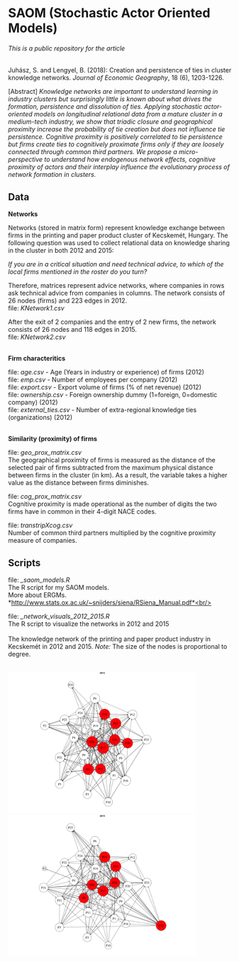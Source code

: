 # SAOM (Stochastic Actor Oriented Models)

###### This is a public repository for the article

Juhász, S. and Lengyel, B. (2018): Creation and persistence of ties in cluster knowledge networks. *Journal of Economic Geography*, 18 (6), 1203-1226.

[Abstract]
*Knowledge networks are important to understand learning in industry clusters but surprisingly little is known about what drives the formation, persistence and dissolution of ties. Applying stochastic actor-oriented models on longitudinal relational data from a mature cluster in a medium-tech industry, we show that triadic closure and geographical proximity increase the probability of tie creation but does not influence tie persistence. Cognitive proximity is positively correlated to tie persistence but firms create ties to cognitively proximate firms only if they are loosely connected through common third partners. We propose a micro-perspective to understand how endogenous network effects, cognitive proximity of actors and their interplay influence the evolutionary process of network formation in clusters.*<br/>


## Data


**Networks**

Networks (stored in matrix form) represent knowledge exchange between firms in the printing and paper product cluster of Kecskemét, Hungary.
The following question was used to collect relational data on knowledge sharing in the cluster in both 2012 and 2015:

*If you are in a critical situation and need technical advice, to which of the local firms mentioned in the roster do you turn?*

Therefore, matrices represent advice networks, where companies in rows ask technical advice from companies in columns.
The network consists of 26 nodes (firms) and 223 edges in 2012.<br/>
file: *KNetwork1.csv*<br/>

 After the exit of 2 companies and the entry of 2 new firms, the network consists of 26 nodes and 118 edges in 2015. <br/>
file: *KNetwork2.csv*<br/>
<br/>


**Firm characteritics**


file: *age.csv* - Age (Years in industry or experience) of firms (2012)<br/>
file: *emp.csv* - Number of employees per company (2012)<br/>
file: *export.csv* - Export volume of firms (% of net revenue) (2012)<br/>
file: *ownership.csv*  - Foreign ownership dummy (1=foreign, 0=domestic company) (2012)<br/>
file: *external_ties.csv* - Number of extra-regional knowledge ties (organizations) (2012)<br/>
<br/>

**Similarity (proximity) of firms**

file: *geo_prox_matrix.csv*<br/>
The geographical proximity of firms is measured as the distance of the selected pair of firms subtracted from the maximum physical distance between firms in the cluster (in km). As a result, the variable takes a higher value as the distance between firms diminishes.<br/>


file: *cog_prox_matrix.csv*<br/>
Cognitive proximity is made operational as the number of digits the two firms have in common in their 4-digit NACE codes.<br/>

file: *transtripXcog.csv*<br/>
Number of common third partners multiplied by the cognitive proximity measure of companies.<br/>



## Scripts

file: *_saom_models.R*<br/>
The R script for my SAOM models.<br/>
More about ERGMs. *http://www.stats.ox.ac.uk/~snijders/siena/RSiena_Manual.pdf*<br/>

file: *_network_visuals_2012_2015.R*<br/>
The R script to visualize the networks in 2012 and 2015<br/>
<br/>
The knowledge network of the printing and paper product industry in Kecskemét in 2012 and 2015. *Note:* The size of the nodes is proportional to degree.<br/>
 <br/>

<img src="figures/core_periphery_2012.png" width="425"/> <img src="figures/core_periphery_2015.png" width="425"/> 





